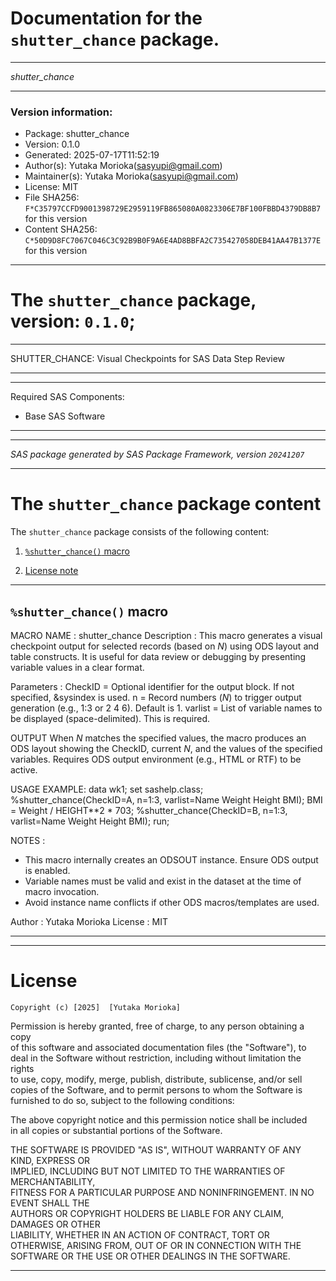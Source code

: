 ﻿# Documentation for the `shutter_chance` package.
  
----------------------------------------------------------------
 
 *shutter_chance* 
  
----------------------------------------------------------------
 
### Version information:
  
- Package: shutter_chance
- Version: 0.1.0
- Generated: 2025-07-17T11:52:19
- Author(s): Yutaka Morioka(sasyupi@gmail.com)
- Maintainer(s): Yutaka Morioka(sasyupi@gmail.com)
- License: MIT
- File SHA256: `F*C35797CCFD9001398729E2959119FB865080A0823306E7BF100FBBD4379DB8B7` for this version
- Content SHA256: `C*50D9D8FC7067C046C3C92B9B0F9A6E4AD8BBFA2C735427058DEB41AA47B1377E` for this version
  
---
 
# The `shutter_chance` package, version: `0.1.0`;
  
---
 
SHUTTER_CHANCE: Visual Checkpoints for SAS Data Step Review
  
---
 
  
---
 
Required SAS Components: 
  - Base SAS Software
  
---
 
 
--------------------------------------------------------------------
 
*SAS package generated by SAS Package Framework, version `20241207`*
 
--------------------------------------------------------------------
 
# The `shutter_chance` package content
The `shutter_chance` package consists of the following content:
 
1. [`%shutter_chance()` macro ](#shutterchance-macros-1 )
  
 
2. [License note](#license)
  
---
 
## `%shutter_chance()` macro <a name="shutterchance-macros-1"></a> ######

MACRO NAME   : shutter_chance
 Description  : This macro generates a visual checkpoint output for selected records 
                (based on _N_) using ODS layout and table constructs. It is useful for 
                data review or debugging by presenting variable values in a clear format.

 Parameters      :
   CheckID  = Optional identifier for the output block. If not specified, &sysindex is used.
   n        = Record numbers (_N_) to trigger output generation (e.g., 1:3 or 2 4 6). Default is 1.
   varlist  = List of variable names to be displayed (space-delimited). This is required.

 OUTPUT   When _N_ matches the specified values, the macro produces an ODS layout 
                showing the CheckID, current _N_, and the values of the specified variables.
                Requires ODS output environment (e.g., HTML or RTF) to be active.

 USAGE EXAMPLE:
   data wk1;
     set sashelp.class;
     %shutter_chance(CheckID=A, n=1:3, varlist=Name Weight Height BMI);
     BMI = Weight / HEIGHT**2 * 703;
     %shutter_chance(CheckID=B, n=1:3, varlist=Name Weight Height BMI);
   run;

 NOTES        : 
   - This macro internally creates an ODSOUT instance. Ensure ODS output is enabled.
   - Variable names must be valid and exist in the dataset at the time of macro invocation.
   - Avoid instance name conflicts if other ODS macros/templates are used.

 Author          : Yutaka Morioka
License : MIT

  
---
 
  
---
 
# License <a name="license"></a> ######
 
	Copyright (c) [2025]  [Yutaka Morioka]

  Permission is hereby granted, free of charge, to any person obtaining a copy  
  of this software and associated documentation files (the "Software"), to deal 
  in the Software without restriction, including without limitation the rights  
  to use, copy, modify, merge, publish, distribute, sublicense, and/or sell     
  copies of the Software, and to permit persons to whom the Software is         
  furnished to do so, subject to the following conditions:                      
                                                                                
  The above copyright notice and this permission notice shall be included       
  in all copies or substantial portions of the Software.                        
                                                                                
  THE SOFTWARE IS PROVIDED "AS IS", WITHOUT WARRANTY OF ANY KIND, EXPRESS OR    
  IMPLIED, INCLUDING BUT NOT LIMITED TO THE WARRANTIES OF MERCHANTABILITY,      
  FITNESS FOR A PARTICULAR PURPOSE AND NONINFRINGEMENT. IN NO EVENT SHALL THE   
  AUTHORS OR COPYRIGHT HOLDERS BE LIABLE FOR ANY CLAIM, DAMAGES OR OTHER        
  LIABILITY, WHETHER IN AN ACTION OF CONTRACT, TORT OR OTHERWISE, ARISING FROM, 
  OUT OF OR IN CONNECTION WITH THE SOFTWARE OR THE USE OR OTHER DEALINGS IN THE 
  SOFTWARE.
  
---
 
